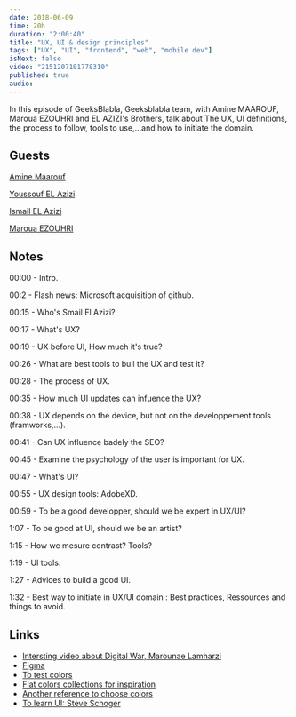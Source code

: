 ```yaml
---
date: 2018-06-09
time: 20h
duration: "2:00:40"
title: "UX, UI & design principles"
tags: ["UX", "UI", "frontend", "web", "mobile dev"]
isNext: false
video: "2151207101778310"
published: true
audio:
---
```


In this episode of GeeksBlabla, Geeksblabla team, with Amine MAAROUF, Maroua EZOUHRI and EL AZIZI's Brothers, talk about The UX, UI definitions, the process to follow, tools to use,...and how to initiate the domain.

## Guests

[Amine Maarouf](https://web.facebook.com/amiiiinema)

[Youssouf EL Azizi](https://elazizi.com/)

[Ismail EL Azizi](https://ismailelazizi.com/)

[Maroua EZOUHRI](https://www.facebook.com/maroua.ezouhri.1)

## Notes

00:00 - Intro.

00:2 - Flash news: Microsoft acquisition of github.

00:15 - Who's Smail El Azizi?

00:17 - What's UX?

00:19 - UX before UI, How much it's true?

00:26 - What are best tools to buil the UX and test it?

00:28 - The process of UX.

00:35 - How much UI updates can infuence the UX?

00:38 - UX depends on the device, but not on the developpement tools (framworks,...).

00:41 - Can UX influence badely the SEO?

00:45 - Examine the psychology of the user is important for UX.

00:47 - What's UI?

00:55 - UX design tools: AdobeXD.

00:59 - To be a good developper, should we be expert in UX/UI?

1:07 - To be good at UI, should we be an artist?

1:15 - How we mesure contrast? Tools?

1:19 - UI tools.

1:27 - Advices to build a good UI.

1:32 - Best way to initiate in UX/UI domain : Best practices, Ressources and things to avoid.

## Links

- [Intersting video about Digital War, Marounae Lamharzi](https://www.youtube.com/watch?v=Saqb2Fk58aw&feature=youtu.be&fbclid=IwAR0WkKsgg30BnjrYbka_K5esdrR83Of7FFvBHGX_oTlEend-CD7JPqpgYZI)
- [Figma](Www.figma.com)
- [To test colors](https://coolors.co/)
- [Flat colors collections for inspiration](https://flatuicolors.com/)
- [Another reference to choose colors](http://colorsupplyyy.com/app/)
- [To learn UI: Steve Schoger](https://www.youtube.com/channel/UCxqiDtkXtOCNJdckODHk9YA)
